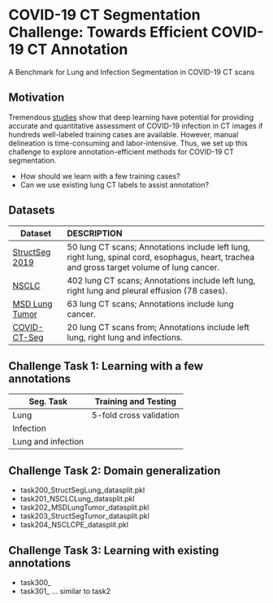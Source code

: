 # COVID-19 CT Segmentation Challenge: Towards Efficient COVID-19 CT Annotation
A Benchmark for Lung and Infection Segmentation in COVID-19 CT scans

## Motivation

Tremendous [studies](https://github.com/HzFu/COVID19_imaging_AI_paper_list) show that  deep learning have potential for providing accurate and quantitative assessment of COVID-19 infection in CT images if hundreds  well-labeled training cases are available. However, manual delineation is time-consuming and labor-intensive. Thus, we set up this challenge to explore annotation-efficient methods for COVID-19 CT segmentation.

- How should we learn with a few training cases? 
- Can we use existing lung CT labels to assist annotation?

## Datasets

| Dataset                                                      | DESCRIPTION                                                  |
| ------------------------------------------------------------ | :----------------------------------------------------------- |
| [StructSeg 2019](https://structseg2019.grand-challenge.org/) | 50 lung CT scans; Annotations include left lung, right lung, spinal cord, esophagus, heart, trachea and gross target volume of lung cancer. |
| [NSCLC](https://wiki.cancerimagingarchive.net/display/DOI/Thoracic+Volume+and+Pleural+Effusion+Segmentations+in+Diseased+Lungs+for+Benchmarking+Chest+CT+Processing+Pipelines#7c5a8c0c0cef44e488b824bd7de60428) | 402 lung CT scans; Annotations include left lung, right lung and pleural effusion (78 cases). |
| [MSD Lung Tumor](http://medicaldecathlon.com/)               | 63 lung CT scans; Annotations include lung cancer.           |
| [COVID-CT-Seg]()                                             | 20 lung CT scans from; Annotations include left lung, right lung and infections. |



## Challenge Task 1: Learning with a few annotations

| Seg\. Task         | Training and Testing     |
| ------------------ | ------------------------ |
| Lung               | 5\-fold cross validation |
| Infection          |                          |
| Lung and infection |                          |

## Challenge Task 2: Domain generalization

- task200_StructSegLung_datasplit.pkl
- task201_NSCLCLung_datasplit.pkl
- task202_MSDLungTumor_datasplit.pkl
- task203_StructSegTumor_datasplit.pkl
- task204_NSCLCPE_datasplit.pkl

## Challenge Task 3: Learning with existing annotations

- task300_
- task301_
... similar to task2










